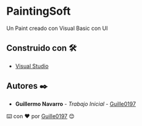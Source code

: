 # PaintingSoft

Un Paint creado con Visual Basic con UI

## Construido con 🛠️

* [Visual Studio](https://visualstudio.microsoft.com/es/?rr=https%3A%2F%2Fwww.google.com%2F) 

## Autores ✒️

* **Guillermo Navarro** - *Trabajo Inicial* - [Guille0197](https://github.com/Guille0197)

⌨️ con ❤️ por [Guille0197](https://github.com/Guille0197) 😊
